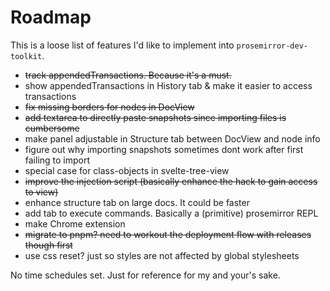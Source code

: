 # Roadmap

This is a loose list of features I'd like to implement into `prosemirror-dev-toolkit`.

- ~~track appendedTransactions. Because it's a must.~~
- show appendedTransactions in History tab & make it easier to access transactions
- ~~fix missing borders for nodes in DocView~~
- ~~add textarea to directly paste snapshots since importing files is cumbersome~~
- make panel adjustable in Structure tab between DocView and node info
- figure out why importing snapshots sometimes dont work after first failing to import
- special case for class-objects in svelte-tree-view
- ~~improve the injection script (basically enhance the hack to gain access to view)~~
- enhance structure tab on large docs. It could be faster
- add tab to execute commands. Basically a (primitive) prosemirror REPL
- make Chrome extension
- ~~migrate to pnpm? need to workout the deployment flow with releases though first~~
- use css reset? just so styles are not affected by global stylesheets

No time schedules set. Just for reference for my and your's sake.
